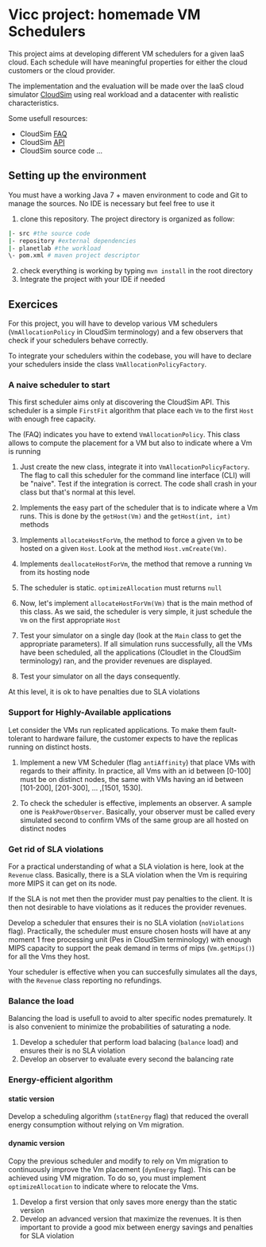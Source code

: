 # Vicc project: homemade VM Schedulers

This project aims at developing different VM schedulers for a given IaaS cloud. Each schedule will have meaningful properties for either the cloud customers or the cloud provider.

The implementation and the evaluation will be made over the IaaS cloud simulator [CloudSim](http://www.cloudbus.org/cloudsim/) using real workload and a datacenter with realistic characteristics. 

Some usefull resources:

- CloudSim [FAQ](https://code.google.com/p/cloudsim/wiki/FAQ#Policies_and_algorithms)
- CloudSim [API](http://www.cloudbus.org/cloudsim/doc/api/index.html)
- CloudSim source code ...

## Setting up the environment

You must have a working Java 7 + maven environment to code and Git to manage the sources. No IDE is necessary but feel free to use it

1. clone this repository. The project directory is organized as follow:
```sh
|- src #the source code
|- repository #external dependencies
|- planetlab #the workload
\- pom.xml # maven project descriptor
```
2. check everything is working by typing `mvn install` in the root directory
3. Integrate the project with your IDE if needed


## Exercices

For this project, you will have to develop various VM schedulers (`VmAllocationPolicy` in CloudSim terminology) and a few observers that check if your schedulers behave correctly.

To integrate your schedulers within the codebase, you will have to declare your schedulers inside the class `VmAllocationPolicyFactory`.

### A naive scheduler to start

This first scheduler aims only at discovering the CloudSim API. This scheduler is a simple `FirstFit` algorithm that place each `Vm` to the first `Host` with enough free capacity.

The (FAQ) indicates you have to extend `VmAllocationPolicy`. This class allows to compute the placement for a VM but also to indicate where a Vm is running

1. Just create the new class, integrate it into `VmAllocationPolicyFactory`. The flag to call this scheduler for the command line interface (CLI) will be "naive". Test if the integration is correct. The code shall crash in your class but that's normal at this level.
2. Implements the easy part of the scheduler that is to indicate where a Vm runs. This is done by the `getHost(Vm)` and the `getHost(int, int)` methods

3. Implements `allocateHostForVm`, the method to force a given `Vm` to be hosted on a given `Host`. Look at the method `Host.vmCreate(Vm)`.

4. Implements `deallocateHostForVm`, the method that remove a running `Vm` from its hosting node

5. The scheduler is static. `optimizeAllocation` must returns `null`

6. Now, let's implement `allocateHostForVm(Vm)` that is the main method of this class. As we said, the scheduler is very simple, it just schedule the `Vm` on the first appropriate `Host`
 
7. Test your simulator on a single day (look at the `Main` class to get the appropriate parameters). If all simulation runs successfully, all the VMs have been scheduled, all the applications (Cloudlet in the CloudSim terminology) ran, and the provider revenues are displayed.

8. Test your simulator on all the days consequently.

At this level, it is ok to have penalties due to SLA violations
	
### Support for Highly-Available applications

Let consider the VMs run replicated applications. To make them fault-tolerant to hardware failure, the customer expects to have the replicas running on distinct hosts.

1. Implement a new VM Scheduler (flag `antiAffinity`) that place VMs with regards to their affinity. In practice, all Vms with an id between [0-100] must be on distinct nodes, the same with VMs having an id between [101-200], [201-300], ... ,[1501, 1530].

2. To check the scheduler is effective, implements an observer. A sample one is `PeakPowerObserver`. Basically, your observer must be called every simulated second to confirm VMs of the same group are all hosted on distinct nodes

### Get rid of SLA violations

For a practical understanding of what a SLA violation is here, look at the `Revenue` class. Basically, there is a SLA violation when the Vm is requiring more MIPS it can get on its node.

If the SLA is not met then the provider must pay penalties to the client. It is then not desirable to have violations as it reduces the provider revenues.

Develop a scheduler that ensures their is no SLA violation (`noViolations` flag).
Practically, the scheduler must ensure chosen hosts will have at any moment 1 free processing unit (Pes in CloudSim terminology) with enough MIPS capacity to support the peak demand in terms of mips (`Vm.getMips()`) for all the Vms they host.

Your scheduler is effective when you can succesfully simulates all the days, with the `Revenue` class reporting no refundings.

### Balance the load

Balancing the load is usefull to avoid to alter specific nodes prematurely. It is also convenient to minimize the probabilities of saturating a node.

1. Develop a scheduler that perform load balacing (`balance` load) and ensures their is no SLA violation
2. Develop an observer to evaluate every second the balancing rate 

### Energy-efficient algorithm

#### static version

Develop a scheduling algorithm (`statEnergy` flag) that reduced the overall energy consumption without relying on Vm migration.

#### dynamic version

Copy the previous scheduler and modify to rely on Vm migration to continuously improve the Vm placement (`dynEnergy` flag). This can be achieved using VM migration. To do so, you must implement `optimizeAllocation` to indicate where to relocate the Vms.

1. Develop a first version that only saves more energy than the static version
2. Develop an advanced version that maximize the revenues. It is then important to provide a good mix between energy savings and penalties for SLA violation